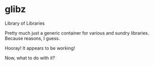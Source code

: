 # glibz
Library of Libraries

Pretty much just a generic container for various and sundry libraries. Because reasons, I guess.

Hooray! It appears to be working!

Now, what to do with it?
